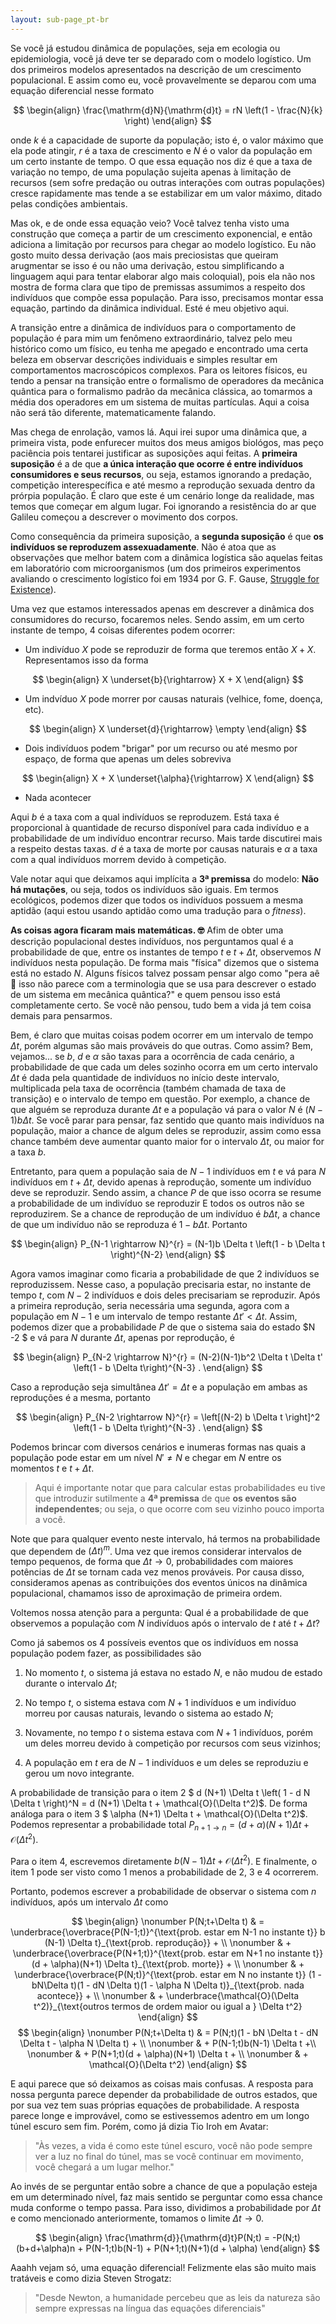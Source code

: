 ```yaml
---
layout: sub-page_pt-br
---
```


Se você já estudou dinâmica de populações, seja em ecologia ou epidemiologia, você já deve ter se deparado com o modelo logístico. Um dos primeiros modelos apresentados na descrição de um crescimento populacional. E assim como eu, você provavelmente se deparou com uma equação diferencial nesse formato

$$
\begin{align}
    \frac{\mathrm{d}N}{\mathrm{d}t} = rN \left(1 - \frac{N}{k} \right)
\end{align}
$$

onde $k$ é a capacidade de suporte da população; isto é, o valor máximo que ela pode atingir, $r$ é a taxa de crescimento e $N$ é o valor da população em um certo instante de tempo. O que essa equação nos diz é que a taxa de variação no tempo, de uma população sujeita apenas à limitação de recursos (sem sofre predação ou outras interações com outras populações) cresce rapidamente mas tende a se estabilizar em um valor máximo, ditado pelas condições ambientais.

Mas ok, e de onde essa equação veio? Você talvez tenha visto uma construção que começa a partir de um crescimento exponencial, e então adiciona a limitação por recursos para chegar ao modelo logístico. Eu não gosto muito dessa derivação (aos mais preciosistas que queiram arugmentar se isso é ou não uma derivação, estou simplificando a linguagem aqui para tentar elaborar algo mais coloquial), pois ela não nos mostra de forma clara que tipo de premissas assumimos a respeito dos indivíduos que compõe essa população. Para isso, precisamos montar essa equação, partindo da dinâmica individual. Esté é meu objetivo aqui.

A transição entre a dinâmica de indivíduos para o comportamento de população é para mim um fenômeno extraordinário, talvez pelo meu histórico como um físico, eu tenha me apegado e encontrado uma certa beleza em observar descrições individuais e simples resultar em comportamentos macroscópicos complexos. Para os leitores físicos, eu tendo a pensar na transição entre o formalismo de operadores da mecânica quântica para o formalismo padrão da mecânica clássica, ao tomarmos a média dos operadores em um sistema de muitas partículas. Aqui a coisa não será tão diferente, matematicamente falando.

Mas chega de enrolação, vamos lá. Aqui irei supor uma dinâmica que, a primeira vista, pode enfurecer muitos dos meus amigos biológos, mas peço paciência pois tentarei justificar as suposições aqui feitas. A **primeira suposição** é a de que **a única interação que ocorre é entre indivíduos consumidores e seus recursos**, ou seja, estamos ignorando a predação, competição interespecífica e até mesmo a reprodução sexuada dentro da prórpia população. É claro que este é um cenário longe da realidade, mas temos que começar em algum lugar. Foi ignorando a resistência do ar que Galileu começou a descrever o movimento dos corpos.

Como consequência da primeira suposição, a **segunda suposição** é que **os indivíduos se reproduzem assexuadamente**. Não é atoa que as observações que melhor batem com a dinâmica logística são aquelas feitas em laboratório com microorganismos (um dos primeiros experimentos avaliando o crescimento logístico foi em 1934 por G. F. Gause, [Struggle for Existence](http://193.204.79.40/wp-content/uploads/2015/12/gause1934.pdf)).

Uma vez que estamos interessados apenas em descrever a dinâmica dos consumidores do recurso, focaremos neles. Sendo assim, em um certo instante de tempo, 4 coisas diferentes podem ocorrer:

- Um indivíduo $X$ pode se reproduzir de forma que teremos então $X + X$. Representamos isso da forma

$$
\begin{align}
    X \underset{b}{\rightarrow} X + X
\end{align}
$$

- Um indvíduo $X$ pode morrer por causas naturais (velhice, fome, doença, etc).

$$
\begin{align}
    X \underset{d}{\rightarrow} \empty
\end{align}
$$

- Dois indivíduos podem "brigar" por um recurso ou até mesmo por espaço, de forma que apenas um deles sobreviva

$$
\begin{align}
    X + X \underset{\alpha}{\rightarrow} X
\end{align}
$$

- Nada acontecer

Aqui $b$ é a taxa com a qual indivíduos se reproduzem. Está taxa é proporcional à quantidade de recurso disponível para cada indivíduo e a probabilidade de um indivíduo encontrar recurso. Mais tarde discutirei mais a respeito destas taxas. $d$ é a taxa de morte por causas naturais e $\alpha$ a taxa com a qual indivíduos morrem devido à competição.

Vale notar aqui que deixamos aqui implícita a **3ª premissa** do modelo: **Não há mutações**, ou seja, todos os indivíduos são iguais. Em termos ecológicos, podemos dizer que todos os indivíduos possuem a mesma aptidão (aqui estou usando aptidão como uma tradução para o _fitness_).

**As coisas agora ficaram mais matemáticas. :nerd_face:** Afim de obter uma descrição populacional destes indivíduos, nos perguntamos qual é a probabilidade de que, entre os instantes de tempo $t$ e $t + \Delta t$, observemos $N$ indivíduos nesta população. De forma mais "física" dizemos que o sistema está no estado $N$. Alguns físicos talvez possam pensar algo como "pera aê :raised_eyebrow: isso não parece com a terminologia que se usa para descrever o estado de um sistema em mecânica quântica?" e quem pensou isso está completamente certo. Se você não pensou, tudo bem a vida já tem coisa demais para pensarmos.

Bem, é claro que muitas coisas podem ocorrer em um intervalo de tempo $\Delta t$, porém algumas são mais prováveis do que outras. Como assim? Bem, vejamos... se $b$, $d$ e $\alpha$ são taxas para a ocorrência de cada cenário, a probabilidade de que cada um deles sozinho ocorra em um certo intervalo $\Delta t$ é dada pela quantidade de indivíduos no início deste intervalo, multiplicada pela taxa de ocorrência (também chamada de taxa de transição) e o intervalo de tempo em questão.  Por exemplo, a chance de que alguém se reproduza durante $\Delta t$ e a população vá para o valor $N$ é $(N-1) b \Delta t$. Se você parar para pensar, faz sentido que quanto mais indivíduos na população, maior a chance de algum deles se reproduzir, assim como essa chance também deve aumentar quanto maior for o intervalo $\Delta t$, ou maior for a taxa $b$.

Entretanto, para quem a população saia de $N-1$ indivíduos em $t$ e vá para $N$ indivíduos em $t + \Delta t$, devido apenas à reprodução, somente um indivíduo deve se reproduzir. Sendo assim, a chance $P$ de que isso ocorra se resume a probabilidade de um indivíduo se reproduzir E todos os outros não se reproduzirem. Se a chance de reprodução de um indivíduo é $b \Delta t$, a chance de que um indivíduo não se reproduza é $1 - b \Delta t$. Portanto

$$
\begin{align}
    P_{N-1 \rightarrow N}^{r} = (N-1)b \Delta t \left(1 - b \Delta t \right)^{N-2}
\end{align}
$$

Agora vamos imaginar como ficaria a probabilidade de que 2 indivíduos se reproduzissem. Nesse caso, a população precisaria estar, no instante de tempo $t$, com $N-2$ indivíduos e dois deles precisariam se reproduzir. Após a primeira reprodução, seria necessária uma segunda, agora com a população em $N-1$ e um intervalo de tempo restante $\Delta t' < \Delta t$. Assim, podemos dizer que a probabilidade $P$ de que o sistema saia do estado $N -2 $ e vá para $N$ durante $\Delta t$, apenas por reprodução, é

$$
\begin{align}
    P_{N-2 \rightarrow N}^{r} = (N-2)(N-1)b^2 \Delta t \Delta t' \left(1 - b \Delta t\right)^{N-3} .
\end{align}
$$

Caso a reprodução seja simultânea $\Delta t' = \Delta t$ e a população em ambas as reproduções é a mesma, portanto

$$
\begin{align}
    P_{N-2 \rightarrow N}^{r} = \left[(N-2) b \Delta t \right]^2 \left(1 - b \Delta t\right)^{N-3} .
\end{align}
$$

Podemos brincar com diversos cenários e inumeras formas nas quais a população pode estar em um nível $N' \neq N$ e chegar em $N$ entre os momentos $t$ e $t + \Delta t$.

> Aqui é importante notar que para calcular estas probabilidades eu tive que introduzir sutilmente a **4ª premissa** de que **os eventos são independentes**; ou seja, o que ocorre com seu vizinho pouco importa a você.

Note que para qualquer evento neste intervalo, há termos na probabilidade que dependem de $\left(\Delta t\right)^m$. Uma vez que iremos considerar intervalos de tempo pequenos, de forma que $\Delta t \rightarrow 0$, probabilidades com maiores potências de $\Delta t$ se tornam cada vez menos prováveis. Por causa disso, consideramos apenas as contribuições dos eventos únicos na dinâmica populacional, chamamos isso de aproximação de primeira ordem.

Voltemos nossa atenção para a pergunta: Qual é a probabilidade de que observemos a população com $N$ indivíduos após o intervalo de $t$ até $t + \Delta t$?

Como já sabemos os 4 possíveis eventos que os indivíduos em nossa população podem fazer, as possibilidades são

1. No momento $t$, o sistema já estava no estado $N$, e não mudou de estado durante o intervalo $\Delta t$;
    
2. No tempo $t$, o sistema estava com $N+1$ indivíduos e um indivíduo morreu por causas naturais, levando o sistema ao estado $N$;
    
3. Novamente, no tempo $t$ o sistema estava com $N+1$ indivíduos, porém um deles morreu devido à competição por recursos com seus vizinhos;
    
4. A população em $t$ era de $N-1$ indivíduos e um deles se reproduziu e gerou um novo integrante.

A probabilidade de transição para o item 2 $ d (N+1) \Delta t \left( 1 - d N \Delta t \right)^N = d (N+1) \Delta t + \mathcal{O}(\Delta t^2)$. De forma análoga para o item 3 $ \alpha (N+1) \Delta t + \mathcal{O}(\Delta t^2)$. Podemos representar a probabilidade total $P_{n+1 \rightarrow n} = (d + \alpha) (N + 1) \Delta t + \mathcal{O}(\Delta t^2)$.

Para o item 4, escrevemos diretamente $b(N-1) \Delta t + \mathcal{O}(\Delta t^2)$. E finalmente, o item 1 pode ser visto como 1 menos a probabilidade de 2, 3 e 4 ocorrerem.

Portanto, podemos escrever a probabilidade de observar o sistema com $n$ indivíduos, após um intervalo $\Delta t$ como

$$
\begin{align}
    \nonumber
    P(N;t+\Delta t) & = \underbrace{\overbrace{P(N-1;t)}^{\text{prob. estar em N-1 no instante t}} b (N-1) \Delta t}_{\text{prob. reprodução}} + \\
    \nonumber
    & + \underbrace{\overbrace{P(N+1;t)}^{\text{prob. estar em N+1 no instante t}} (d + \alpha)(N+1) \Delta t}_{\text{prob. morte}} + \\
    \nonumber
    & + \underbrace{\overbrace{P(N;t)}^{\text{prob. estar em N no instante t}} (1 - bN\Delta t)(1 - dN \Delta t)(1 - \alpha N \Delta t)}_{\text{prob. nada acontece}} + \\
    \nonumber
    & + \underbrace{\mathcal{O}(\Delta t^2)}_{\text{outros termos de ordem maior ou igual a } \Delta t^2}
\end{align}
$$
$$
\begin{align}
    \nonumber
    P(N;t+\Delta t) & = P(N;t)(1 - bN \Delta t - dN \Delta t - \alpha N \Delta t) + \\
    \nonumber
    & + P(N-1;t)b(N-1) \Delta t +\\
    \nonumber
    & + P(N+1;t)(d + \alpha)(N+1) \Delta t + \\
    \nonumber
    & + \mathcal{O}(\Delta t^2)
\end{align}
$$

E aqui parece que só deixamos as coisas mais confusas. A resposta para nossa pergunta parece depender da probabilidade de outros estados, que por sua vez tem suas próprias equações de probabilidade. A resposta parece longe e improvável, como se estivessemos adentro em um longo túnel escuro sem fim. Porém, como já dizia Tio Iroh em Avatar:

> "Às vezes, a vida é como este túnel escuro, você não pode sempre ver a luz no final do túnel, mas se você continuar em movimento, você chegará a um lugar melhor."

Ao invés de se perguntar então sobre a chance de que a população esteja em um determinado nível, faz mais sentido se perguntar como essa chance muda conforme o tempo passa. Para isso, dividimos a probabilidade por $\Delta t$ e como mencionado anteriormente, tomamos o limite $\Delta t \rightarrow 0$.

$$
\begin{align}
    \frac{\mathrm{d}}{\mathrm{d}t}P(N;t) = -P(N;t)(b+d+\alpha)n + P(N-1;t)b(N-1) + P(N+1;t)(N+1)(d + \alpha)
\end{align}
$$

Aaahh vejam só, uma equação diferencial! Felizmente elas são muito mais tratáveis e como dizia Steven Strogatz:

> "Desde Newton, a humanidade percebeu que as leis da natureza são sempre expressas na língua das equações diferenciais"

